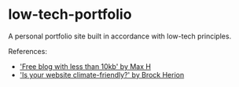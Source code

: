 # low-tech-portfolio
 
 A personal portfolio site built in accordance with low-tech principles. 

 References:

 - ['Free blog with less than 10kb' by Max H](https://max.hn/thoughts/free-blog-with-less-than-10kb)
 - ['Is your website climate-friendly?' by Brock Herion](https://brockherion.hashnode.dev/is-your-website-climate-friendly)
